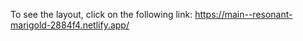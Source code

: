 To see the layout, click on the following link: 
https://main--resonant-marigold-2884f4.netlify.app/
